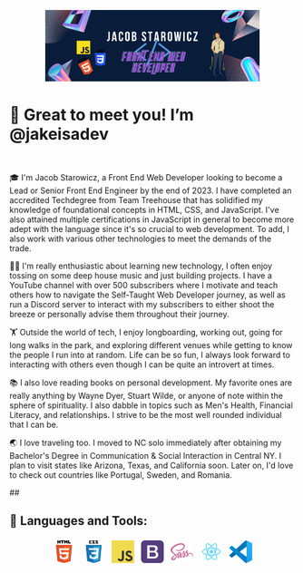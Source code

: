 <p align="center" width="100%">
    <img width="75%" src="https://github.com/jakeisadev/jakeisadev/blob/main/Jacob.png" alt="banner that says Jacob Starowicz - Front End Web Developer">
</p>

<h1>👋 Great to meet you! I’m @jakeisadev</h1><br>

:mortar_board: I'm Jacob Starowicz, a Front End Web Developer looking to become a Lead or Senior Front End Engineer by the end of 2023. I have completed an accredited Techdegree from Team Treehouse that has solidified my knowledge of foundational concepts in HTML, CSS, and JavaScript. I've also attained multiple certifications in JavaScript in general to become more adept with the language since it's so crucial to web development. To add, I also work with various other technologies to meet the demands of the trade.

:man_technologist: I'm really enthusiastic about learning new technology, I often enjoy tossing on some deep house music and just building projects. I have a YouTube channel with over 500 subscribers where I motivate and teach others how to navigate the Self-Taught Web Developer journey, as well as run a Discord server to interact with my subscribers to either shoot the breeze or personally advise them throughout their journey.

:weight_lifting: Outside the world of tech, I enjoy longboarding, working out, going for long walks in the park, and exploring different venues while getting to know the people I run into at random. Life can be so fun, I always look forward to interacting with others even though I can be quite an introvert at times.

:books: I also love reading books on personal development. My favorite ones are really anything by Wayne Dyer, Stuart Wilde, or anyone of note within the sphere of spirituality. I also dabble in topics such as Men's Health, Financial Literacy, and relationships. I strive to be the most well rounded individual that I can be.

:earth_asia: I love traveling too. I moved to NC solo immediately after obtaining my Bachelor's Degree in Communication & Social Interaction in Central NY. I plan to visit states like Arizona, Texas, and California soon. Later on, I'd love to check out countries like Portugal, Sweden, and Romania.

##<h2> 🧰  Languages and Tools:</h2>
<p align="center">
<img src="https://raw.githubusercontent.com/github/explore/80688e429a7d4ef2fca1e82350fe8e3517d3494d/topics/html/html.png" alt="HTML" height="40" style="vertical-align:top; margin:4px">
<img src="https://raw.githubusercontent.com/github/explore/80688e429a7d4ef2fca1e82350fe8e3517d3494d/topics/css/css.png" alt="CSS" height="40" style="vertical-align:top; margin:4px">
<img src="https://raw.githubusercontent.com/github/explore/80688e429a7d4ef2fca1e82350fe8e3517d3494d/topics/javascript/javascript.png" alt="JavaScript" height="40" style="vertical-align:top; margin:4px">
<img src="https://raw.githubusercontent.com/github/explore/80688e429a7d4ef2fca1e82350fe8e3517d3494d/topics/bootstrap/bootstrap.png" alt="Bootstrap" height="40" style="vertical-align:top; margin:4px">
<img src="https://raw.githubusercontent.com/github/explore/80688e429a7d4ef2fca1e82350fe8e3517d3494d/topics/sass/sass.png" alt="Sass" height="40" style="vertical-align:top; margin:4px">
<img src="https://raw.githubusercontent.com/github/explore/80688e429a7d4ef2fca1e82350fe8e3517d3494d/topics/react/react.png" alt="Sass" height="40" style="vertical-align:top; margin:4px">
<img src="https://raw.githubusercontent.com/github/explore/80688e429a7d4ef2fca1e82350fe8e3517d3494d/topics/visual-studio-code/visual-studio-code.png" alt="node.js" height="40" style="vertical-align:top; margin:4px">
</p>
</p>

<!---
jakeisadev/jakeisadev is a ✨ special ✨ repository because its `README.md` (this file) appears on your GitHub profile.
You can click the Preview link to take a look at your changes.
--->
